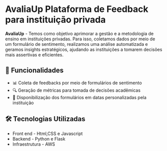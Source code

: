 # AvaliaUp  Plataforma de Feedback para instituição privada

**AvaliaUp** -  Temos como objetivo aprimorar a gestão e a metodologia de ensino em instituições privadas. Para isso, coletamos dados por meio de um formulário de sentimento, realizamos uma análise automatizada e geramos insights estratégicos, ajudando as instituições a tomarem decisões mais assertivas e eficientes.

## 🚀 Funcionalidades

- 📊 Coleta de feedbacks por meio de formulários de sentimento
- 🔍 Geração de métricas para tomada de decisões acadêmicas
- 📅 Disponibilização dos formulários em datas personalizadas pela instituição

## 🛠️ Tecnologias Utilizadas 

- Front end - Html,CSS e Javascript
- Backend - Python e Flask
- Infraestrutura - AWS 

